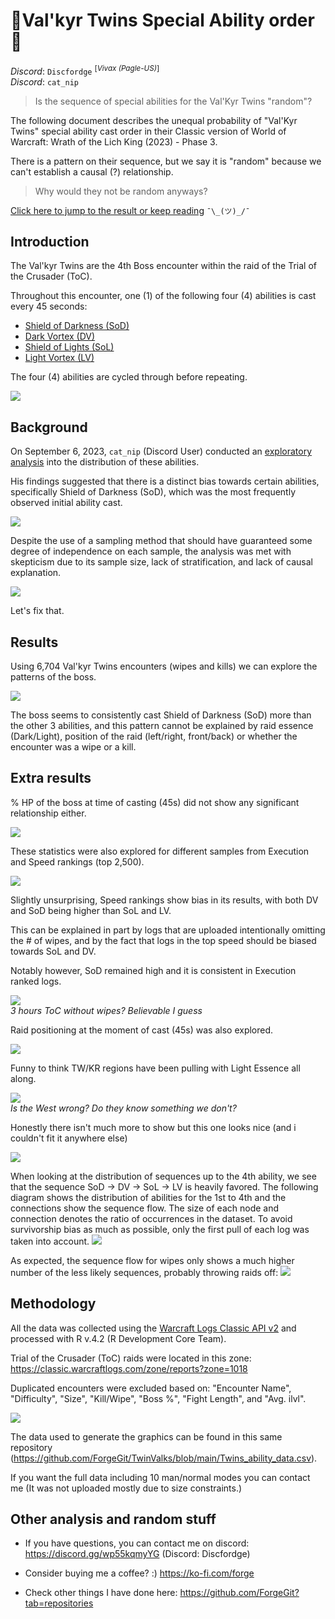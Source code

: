 # 🤍Val'kyr Twins Special Ability order🖤

 _Discord_: `Discfordge` <sup>[_Vivax (Pagle-US)_]</sup> <br />
 _Discord_: `cat_nip` 

> Is the sequence of special abilities for the Val'Kyr Twins "random"?

The following document describes the unequal probability of "Val'Kyr Twins" special ability cast order in their Classic version of World of Warcraft: Wrath of the Lich King (2023) - Phase 3.

There is a pattern on their sequence, but we say it is "random" because we can't establish a causal (?) relationship.

> Why would they not be random anyways?

[Click here to jump to the result or keep reading](https://github.com/ForgeGit/TwinValks#results) `¯\_(ツ)_/¯`

## Introduction

The Val'kyr Twins are the 4th Boss encounter within the raid of the Trial of the Crusader (ToC). 

Throughout this encounter, one (1) of the following four (4) abilities is cast every 45 seconds:

- [Shield of Darkness (SoD)](https://www.wowhead.com/wotlk/spell=65874/shield-of-darkness)
- [Dark Vortex (DV)](https://www.wowhead.com/wotlk/spell=66058/dark-vortex#comments)
- [Shield of Lights (SoL)](https://www.wowhead.com/wotlk/spell=65858/shield-of-lights)
- [Light Vortex (LV)](https://www.wowhead.com/wotlk/spell=66046/light-vortex#comments)

The four (4) abilities are cycled through before repeating.

<img src="_img/Abilities.jpg" /> <br />

## Background

On September 6, 2023, `cat_nip` (Discord User) conducted an [exploratory analysis](https://discord.com/channels/253212375790911489/954035835249000509/1148965319256309790) into the distribution of these abilities. 

His findings suggested that there is a distinct bias towards certain abilities, specifically Shield of Darkness (SoD), which was the most frequently observed initial ability cast. 

<img src="_img/Catnip.png" /> <br />

Despite the use of a sampling method that should have guaranteed some degree of independence on each sample, the analysis was met with skepticism due to its sample size, lack of stratification, and lack of causal explanation. 

<img src="_img/Feedback.jpg" /> <br />

Let's fix that.

## Results

Using 6,704 Val'kyr Twins encounters (wipes and kills) we can explore the patterns of the boss.

<img src="_img/twins_final4_2023_09_26_h04_m00.png" /> <br />

The boss seems to consistently cast Shield of Darkness (SoD) more than the other 3 abilities, and this pattern cannot be explained by raid essence (Dark/Light), position of the raid (left/right, front/back) or whether the encounter was a wipe or a kill.

## Extra results

% HP of the boss at time of casting (45s) did not show any significant relationship either.  

<img src="_img/_oldversions/hp.png" /> <br />

These statistics were also explored for different samples from Execution and Speed rankings (top 2,500).

<img src="_img/_oldversions/plot_test_5.png" /> <br />

Slightly unsurprising, Speed rankings show bias in its results, with both DV and SoD being higher than SoL and LV. 

This can be explained in part by logs that are uploaded intentionally omitting the # of wipes, and by the fact that logs in the top speed should be biased towards SoL and DV. 

Notably however, SoD remained high and it is consistent in Execution ranked logs.

<img src="_img/nowipetrust.png" /> <br />
*3 hours ToC without wipes? Believable I guess*

Raid positioning at the moment of cast (45s) was also explored.

<img src="_img/_oldversions/plot_test_6.png" /> <br />

Funny to think TW/KR regions have been pulling with Light Essence all along. 

<img src="_img/_oldversions/plot_test_region.png" /> <br />
*Is the West wrong? Do they know something we don't?*

Honestly there isn't much more to show but this one looks nice (and i couldn't fit it anywhere else)

<img src="_img/_oldversions/plot_test_9.png" /> <br />

When looking at the distribution of sequences up to the 4th ability, we see that the sequence SoD -> DV -> SoL -> LV is heavily favored. The following diagram shows the distribution of abilities for the 1st to 4th and the connections show the sequence flow. The size of each node and connection denotes the ratio of occurrences in the dataset. To avoid survivorship bias as much as possible, only the first pull of each log was taken into account.
<img src="_img/first-pull2.png" /> <br />

As expected, the sequence flow for wipes only shows a much higher number of the less likely sequences, probably throwing raids off:
<img src="_img/wipes2.png" /> <br />

## Methodology

All the data was collected using the [Warcraft Logs Classic API v2](https://articles.classic.warcraftlogs.com/help/api-documentation) and processed with R v.4.2 (R Development Core Team).

Trial of the Crusader (ToC) raids were located in this zone: https://classic.warcraftlogs.com/zone/reports?zone=1018

Duplicated encounters were excluded based on: "Encounter Name", "Difficulty", "Size", "Kill/Wipe", "Boss %", "Fight Length", and "Avg. ilvl".

<img src="_img/data_filtering.jpg"/>

The data used to generate the graphics can be found in this same repository (https://github.com/ForgeGit/TwinValks/blob/main/Twins_ability_data.csv). 

If you want the full data including 10 man/normal modes you can contact me (It was not uploaded mostly due to size constraints.)

## Other analysis and random stuff

- If you have questions, you can contact me on discord: https://discord.gg/wp55kqmyYG (Discord: Discfordge)

- Consider buying me a coffee? :) https://ko-fi.com/forge

- Check other things I have done here: https://github.com/ForgeGit?tab=repositories

